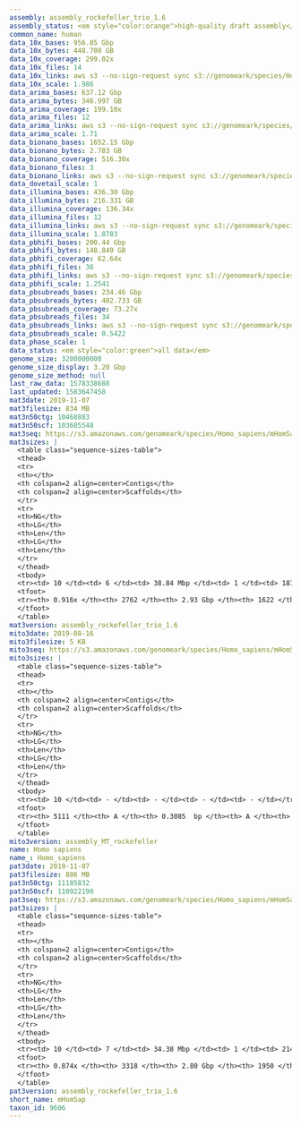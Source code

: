```yaml
---
assembly: assembly_rockefeller_trio_1.6
assembly_status: <em style="color:orange">high-quality draft assembly</em>
common_name: human
data_10x_bases: 956.85 Gbp
data_10x_bytes: 448.708 GB
data_10x_coverage: 299.02x
data_10x_files: 14
data_10x_links: aws s3 --no-sign-request sync s3://genomeark/species/Homo_sapiens/mHomSap1/genomic_data/10x/ .<br>aws s3 --no-sign-request sync s3://genomeark/species/Homo_sapiens/mHomSap2/genomic_data/10x/ .<br>aws s3 --no-sign-request sync s3://genomeark/species/Homo_sapiens/mHomSap3/genomic_data/10x/ .<br>
data_10x_scale: 1.986
data_arima_bases: 637.12 Gbp
data_arima_bytes: 346.997 GB
data_arima_coverage: 199.10x
data_arima_files: 12
data_arima_links: aws s3 --no-sign-request sync s3://genomeark/species/Homo_sapiens/mHomSap1/genomic_data/arima/ .<br>aws s3 --no-sign-request sync s3://genomeark/species/Homo_sapiens/mHomSap2/genomic_data/arima/ .<br>aws s3 --no-sign-request sync s3://genomeark/species/Homo_sapiens/mHomSap3/genomic_data/arima/ .<br>
data_arima_scale: 1.71
data_bionano_bases: 1652.15 Gbp
data_bionano_bytes: 2.783 GB
data_bionano_coverage: 516.30x
data_bionano_files: 3
data_bionano_links: aws s3 --no-sign-request sync s3://genomeark/species/Homo_sapiens/mHomSap1/genomic_data/bionano/ .<br>aws s3 --no-sign-request sync s3://genomeark/species/Homo_sapiens/mHomSap2/genomic_data/bionano/ .<br>aws s3 --no-sign-request sync s3://genomeark/species/Homo_sapiens/mHomSap3/genomic_data/bionano/ .<br>
data_dovetail_scale: 1
data_illumina_bases: 436.30 Gbp
data_illumina_bytes: 216.331 GB
data_illumina_coverage: 136.34x
data_illumina_files: 12
data_illumina_links: aws s3 --no-sign-request sync s3://genomeark/species/Homo_sapiens/mHomSap1/genomic_data/illumina/ .<br>aws s3 --no-sign-request sync s3://genomeark/species/Homo_sapiens/mHomSap2/genomic_data/illumina/ .<br>
data_illumina_scale: 1.8783
data_pbhifi_bases: 200.44 Gbp
data_pbhifi_bytes: 148.849 GB
data_pbhifi_coverage: 62.64x
data_pbhifi_files: 36
data_pbhifi_links: aws s3 --no-sign-request sync s3://genomeark/species/Homo_sapiens/mHomSap1/genomic_data/pacbio/ . --exclude "*subreads.bam*"<br>aws s3 --no-sign-request sync s3://genomeark/species/Homo_sapiens/mHomSap2/genomic_data/pacbio/ . --exclude "*subreads.bam*"<br>aws s3 --no-sign-request sync s3://genomeark/species/Homo_sapiens/mHomSap3/genomic_data/pacbio/ . --exclude "*subreads.bam*"<br>
data_pbhifi_scale: 1.2541
data_pbsubreads_bases: 234.46 Gbp
data_pbsubreads_bytes: 402.733 GB
data_pbsubreads_coverage: 73.27x
data_pbsubreads_files: 34
data_pbsubreads_links: aws s3 --no-sign-request sync s3://genomeark/species/Homo_sapiens/mHomSap3/genomic_data/pacbio/ . --exclude "*ccs.bam*"<br>
data_pbsubreads_scale: 0.5422
data_phase_scale: 1
data_status: <em style="color:green">all data</em>
genome_size: 3200000000
genome_size_display: 3.20 Gbp
genome_size_method: null
last_raw_data: 1578338688
last_updated: 1583647458
mat3date: 2019-11-07
mat3filesize: 834 MB
mat3n50ctg: 10468883
mat3n50scf: 103605548
mat3seq: https://s3.amazonaws.com/genomeark/species/Homo_sapiens/mHomSap3/assembly_rockefeller_trio_1.6/mHomSap3.mat.asm.20191107.fasta.gz
mat3sizes: |
  <table class="sequence-sizes-table">
  <thead>
  <tr>
  <th></th>
  <th colspan=2 align=center>Contigs</th>
  <th colspan=2 align=center>Scaffolds</th>
  </tr>
  <tr>
  <th>NG</th>
  <th>LG</th>
  <th>Len</th>
  <th>LG</th>
  <th>Len</th>
  </tr>
  </thead>
  <tbody>
  <tr><td> 10 </td><td> 6 </td><td> 38.84 Mbp </td><td> 1 </td><td> 187.62 Mbp </td></tr>  <tr><td> 20 </td><td> 17 </td><td> 26.64 Mbp </td><td> 3 </td><td> 140.89 Mbp </td></tr>  <tr><td> 30 </td><td> 31 </td><td> 18.38 Mbp </td><td> 6 </td><td> 129.44 Mbp </td></tr>  <tr><td> 40 </td><td> 50 </td><td> 14.81 Mbp </td><td> 8 </td><td> 110.61 Mbp </td></tr>  <tr style="background-color:#cccccc;"><td> 50 </td><td> 75 </td><td style="background-color:#88ff88;"> 10.47 Mbp </td><td> 11 </td><td style="background-color:#88ff88;"> 103.61 Mbp </td></tr>  <tr><td> 60 </td><td> 110 </td><td> 8.04 Mbp </td><td> 15 </td><td> 87.76 Mbp </td></tr>  <tr><td> 70 </td><td> 162 </td><td> 4.78 Mbp </td><td> 19 </td><td> 60.18 Mbp </td></tr>  <tr><td> 80 </td><td> 265 </td><td> 1.88 Mbp </td><td> 25 </td><td> 43.69 Mbp </td></tr>  <tr><td> 90 </td><td> 1384 </td><td> 67.09 Kbp </td><td> 151 </td><td> 0.20 Mbp </td></tr>  <tr><td> 100 </td><td> - </td><td> - </td><td> - </td><td> - </td></tr>  </tbody>
  <tfoot>
  <tr><th> 0.916x </th><th> 2762 </th><th> 2.93 Gbp </th><th> 1622 </th><th> 2.96 Gbp </th></tr>
  </tfoot>
  </table>
mat3version: assembly_rockefeller_trio_1.6
mito3date: 2019-08-16
mito3filesize: 5 KB
mito3seq: https://s3.amazonaws.com/genomeark/species/Homo_sapiens/mHomSap3/assembly_MT_rockefeller/mHomSap3.MT.20190816.fasta.gz
mito3sizes: |
  <table class="sequence-sizes-table">
  <thead>
  <tr>
  <th></th>
  <th colspan=2 align=center>Contigs</th>
  <th colspan=2 align=center>Scaffolds</th>
  </tr>
  <tr>
  <th>NG</th>
  <th>LG</th>
  <th>Len</th>
  <th>LG</th>
  <th>Len</th>
  </tr>
  </thead>
  <tbody>
  <tr><td> 10 </td><td> - </td><td> - </td><td> - </td><td> - </td></tr>  <tr><td> 20 </td><td> - </td><td> - </td><td> - </td><td> - </td></tr>  <tr><td> 30 </td><td> - </td><td> - </td><td> - </td><td> - </td></tr>  <tr><td> 40 </td><td> - </td><td> - </td><td> - </td><td> - </td></tr>  <tr style="background-color:#cccccc;"><td> 50 </td><td> - </td><td style="background-color:#ff8888;"> - </td><td> - </td><td style="background-color:#ff8888;"> - </td></tr>  <tr><td> 60 </td><td> - </td><td> - </td><td> - </td><td> - </td></tr>  <tr><td> 70 </td><td> - </td><td> - </td><td> - </td><td> - </td></tr>  <tr><td> 80 </td><td> - </td><td> - </td><td> - </td><td> - </td></tr>  <tr><td> 90 </td><td> - </td><td> - </td><td> - </td><td> - </td></tr>  <tr><td> 100 </td><td> - </td><td> - </td><td> - </td><td> - </td></tr>  </tbody>
  <tfoot>
  <tr><th> 5111 </th><th> A </th><th> 0.3085  bp </th><th> A </th><th> 0.3085  bp </th></tr>
  </tfoot>
  </table>
mito3version: assembly_MT_rockefeller
name: Homo sapiens
name_: Homo_sapiens
pat3date: 2019-11-07
pat3filesize: 806 MB
pat3n50ctg: 11185832
pat3n50scf: 110922190
pat3seq: https://s3.amazonaws.com/genomeark/species/Homo_sapiens/mHomSap3/assembly_rockefeller_trio_1.6/mHomSap3.pat.asm.20191107.fasta.gz
pat3sizes: |
  <table class="sequence-sizes-table">
  <thead>
  <tr>
  <th></th>
  <th colspan=2 align=center>Contigs</th>
  <th colspan=2 align=center>Scaffolds</th>
  </tr>
  <tr>
  <th>NG</th>
  <th>LG</th>
  <th>Len</th>
  <th>LG</th>
  <th>Len</th>
  </tr>
  </thead>
  <tbody>
  <tr><td> 10 </td><td> 7 </td><td> 34.38 Mbp </td><td> 1 </td><td> 214.90 Mbp </td></tr>  <tr><td> 20 </td><td> 17 </td><td> 26.07 Mbp </td><td> 2 </td><td> 195.51 Mbp </td></tr>  <tr><td> 30 </td><td> 31 </td><td> 21.48 Mbp </td><td> 4 </td><td> 142.46 Mbp </td></tr>  <tr><td> 40 </td><td> 48 </td><td> 16.55 Mbp </td><td> 6 </td><td> 131.06 Mbp </td></tr>  <tr style="background-color:#cccccc;"><td> 50 </td><td> 73 </td><td style="background-color:#88ff88;"> 11.19 Mbp </td><td> 9 </td><td style="background-color:#88ff88;"> 110.92 Mbp </td></tr>  <tr><td> 60 </td><td> 110 </td><td> 6.89 Mbp </td><td> 13 </td><td> 78.14 Mbp </td></tr>  <tr><td> 70 </td><td> 169 </td><td> 3.88 Mbp </td><td> 17 </td><td> 56.41 Mbp </td></tr>  <tr><td> 80 </td><td> 342 </td><td> 0.77 Mbp </td><td> 24 </td><td> 29.61 Mbp </td></tr>  <tr><td> 90 </td><td> - </td><td> - </td><td> - </td><td> - </td></tr>  <tr><td> 100 </td><td> - </td><td> - </td><td> - </td><td> - </td></tr>  </tbody>
  <tfoot>
  <tr><th> 0.874x </th><th> 3318 </th><th> 2.80 Gbp </th><th> 1950 </th><th> 2.86 Gbp </th></tr>
  </tfoot>
  </table>
pat3version: assembly_rockefeller_trio_1.6
short_name: mHomSap
taxon_id: 9606
---
```


